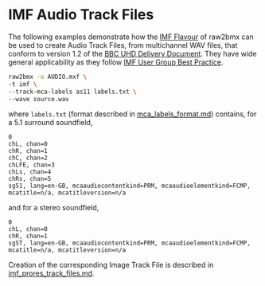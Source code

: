 # IMF Audio Track Files

The following examples demonstrate how the [IMF Flavour](imf_track_files.md) of raw2bmx can be used to create Audio Track Files, from multichannel WAV files, that conform to version 1.2 of the [BBC UHD Delivery Document](https://www.dropbox.com/s/tkvwxksgy3izpca/TechnicalDeliveryStandardsBBCUHDiPlayerSupplement.pdf?dl=0). They have wide general applicability as they follow [IMF User Group Best Practice](https://www.imfug.com/TR/audio-track-files/).

```bash
raw2bmx -o AUDIO.mxf \
-t imf \
--track-mca-labels as11 labels.txt \
--wave source.wav
```

where `labels.txt` (format described in [mca_labels_format.md](./mca_labels_format.md)) contains, for a 5.1 surround soundfield,

``` text
0
chL, chan=0
chR, chan=1
chC, chan=2
chLFE, chan=3
chLs, chan=4
chRs, chan=5
sg51, lang=en-GB, mcaaudiocontentkind=PRM, mcaaudioelementkind=FCMP, mcatitle=n/a, mcatitleversion=n/a
```

and for a stereo soundfield,

```text
0
chL, chan=0
chR, chan=1
sgST, lang=en-GB, mcaaudiocontentkind=PRM, mcaaudioelementkind=FCMP, mcatitle=n/a, mcatitleversion=n/a
```

Creation of the corresponding Image Track File is described in [imf_prores_track_files.md](./imf_prores_track_files.md).
